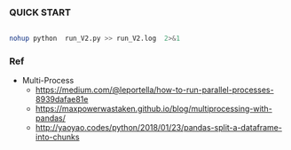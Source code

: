### QUICK START

```bash 

nohup python  run_V2.py >> run_V2.log  2>&1 

```

### Ref 

- Multi-Process 
	- https://medium.com/@leportella/how-to-run-parallel-processes-8939dafae81e
	- https://maxpowerwastaken.github.io/blog/multiprocessing-with-pandas/
	- http://yaoyao.codes/python/2018/01/23/pandas-split-a-dataframe-into-chunks